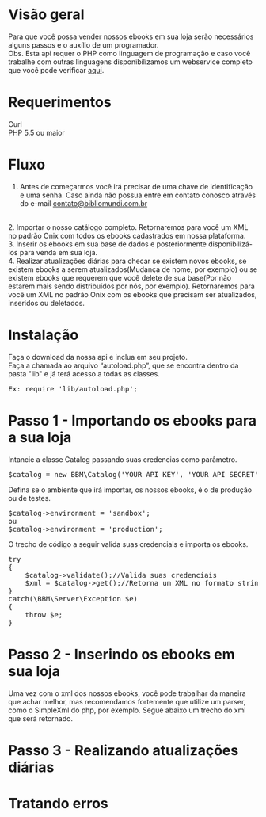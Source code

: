 # Visão geral
Para que você possa vender nossos ebooks em sua loja serão necessários alguns passos e o auxílio de um programador.
<br />
Obs. Esta api requer o PHP como linguagem de programação e caso você trabalhe com outras linguagens disponibilizamos um webservice completo que você pode verificar <a href="http://www.google.com.br">aqui</a>.


# Requerimentos
Curl 
<br />
PHP 5.5  ou maior

# Fluxo
1. Antes de começarmos você irá precisar de uma chave de identificação e uma senha. Caso ainda não possua entre em contato conosco através do e-mail contato@bibliomundi.com.br
<br />
2. Importar o nosso catálogo completo. Retornaremos para você um XML no padrão Onix com todos os ebooks cadastrados em nossa plataforma.
<br />
3. Inserir os ebooks em sua base de dados e posteriormente disponibilizá-los para venda em sua loja.
<br />
4. Realizar atualizações diárias para checar se existem novos ebooks, se existem ebooks a serem atualizados(Mudança de nome, por exemplo) ou se existem ebooks que requerem que você delete de sua base(Por não estarem mais sendo distribuídos por nós, por exemplo). Retornaremos para você um XML no padrão Onix com os ebooks que precisam ser atualizados, inseridos ou deletados.

# Instalação

Faça o download da nossa api e inclua em seu projeto. <br />
Faça a chamada ao arquivo “autoload.php”, que se encontra dentro da pasta "lib" e já terá acesso a todas as classes.
<pre>Ex: require 'lib/autoload.php';</pre>

# Passo 1 - Importando os ebooks para a sua loja
Intancie a classe Catalog passando suas credencias como parâmetro.
<pre>$catalog = new BBM\Catalog('YOUR_API_KEY', 'YOUR_API_SECRET');</pre>
Defina se o ambiente que irá importar, os nossos ebooks, é o de produção ou de testes.
<pre>
$catalog->environment = 'sandbox'; 
ou
$catalog->environment = 'production';
</pre>

O trecho de código a seguir valida suas credenciais e importa os ebooks.
<pre>
try
{
    $catalog->validate();//Valida suas credenciais
    $xml = $catalog->get();//Retorna um XML no formato string e no padrão Onix
}
catch(\BBM\Server\Exception $e)
{
    throw $e;
}
</pre>

# Passo 2 - Inserindo os ebooks em sua loja
Uma vez com o xml dos nossos ebooks, você pode trabalhar da maneira que achar melhor, mas recomendamos fortemente que utilize um parser, como o SimpleXml do php, por exemplo. Segue abaixo um trecho do xml que será retornado.

# Passo 3 - Realizando atualizações diárias

# Tratando erros
